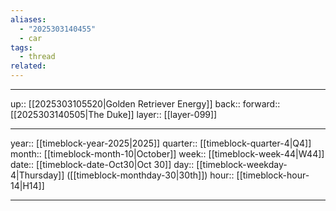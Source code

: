 ```yaml
---
aliases:
  - "2025303140455"
  - car
tags:
  - thread
related:
---
```




***

up:: [[2025303105520|Golden Retriever Energy]]
back:: 
forward:: [[2025303140505|The Duke]]
layer:: [[layer-099]]

***

year:: [[timeblock-year-2025|2025]]
quarter:: [[timeblock-quarter-4|Q4]]
month:: [[timeblock-month-10|October]]
week:: [[timeblock-week-44|W44]]
date:: [[timeblock-date-Oct30|Oct 30]]
day:: [[timeblock-weekday-4|Thursday]] ([[timeblock-monthday-30|30th]])
hour:: [[timeblock-hour-14|H14]]

***
